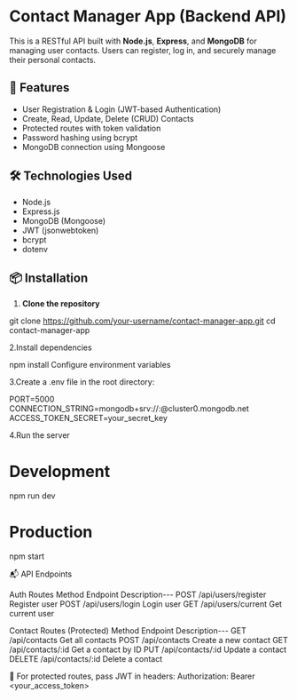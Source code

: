 # Contact Manager App (Backend API)

This is a RESTful API built with **Node.js**, **Express**, and **MongoDB** for managing user contacts. Users can register, log in, and securely manage their personal contacts.

## 🚀 Features

- User Registration & Login (JWT-based Authentication)
- Create, Read, Update, Delete (CRUD) Contacts
- Protected routes with token validation
- Password hashing using bcrypt
- MongoDB connection using Mongoose

## 🛠️ Technologies Used

- Node.js
- Express.js
- MongoDB (Mongoose)
- JWT (jsonwebtoken)
- bcrypt
- dotenv

## 📦 Installation

1. **Clone the repository**

git clone https://github.com/your-username/contact-manager-app.git
cd contact-manager-app

2.Install dependencies

npm install
Configure environment variables

3.Create a .env file in the root directory:

PORT=5000
CONNECTION_STRING=mongodb+srv://<username>:<password>@cluster0.mongodb.net
ACCESS_TOKEN_SECRET=your_secret_key

4.Run the server

# Development
npm run dev

# Production
npm start

📬 API Endpoints

Auth Routes
Method	Endpoint	Description---
POST	/api/users/register	Register user
POST	/api/users/login	Login user
GET	/api/users/current	Get current user

Contact Routes (Protected)
Method	Endpoint	Description---
GET	/api/contacts	Get all contacts
POST	/api/contacts	Create a new contact
GET	/api/contacts/:id	Get a contact by ID
PUT	/api/contacts/:id	Update a contact
DELETE	/api/contacts/:id	Delete a contact

🔐 For protected routes, pass JWT in headers:
Authorization: Bearer <your_access_token>

